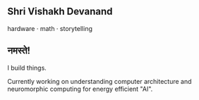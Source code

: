 <!-- ——— HERO ——— -->
<section class="sv-hero">
  <h1 class="sv-hero__name">Shri Vishakh Devanand</h1>
  <p class="sv-hero__tag">hardware · math · storytelling</p>
</section>

<!-- ——— ABOUT ——— -->
<section class="sv-section" markdown="1">

## नमस्ते!
I build things.

Currently working on understanding computer architecture and neuromorphic computing for energy efficient "AI".
